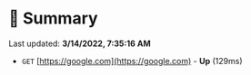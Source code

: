 # 📖 Summary
Last updated: **3/14/2022, 7:35:16 AM**

- `GET` [https://google.com](https://google.com) - **Up** (129ms)
